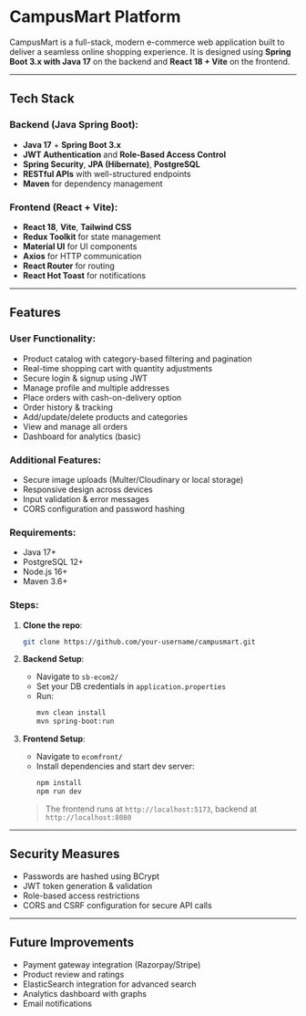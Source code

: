 #  CampusMart Platform

CampusMart is a full-stack, modern e-commerce web application built to deliver a seamless online shopping experience. It is designed using **Spring Boot 3.x with Java 17** on the backend and **React 18 + Vite** on the frontend.

---

##  Tech Stack

### Backend (Java Spring Boot):
- **Java 17** + **Spring Boot 3.x**
- **JWT Authentication** and **Role-Based Access Control**
- **Spring Security**, **JPA (Hibernate)**, **PostgreSQL**
- **RESTful APIs** with well-structured endpoints
- **Maven** for dependency management

### Frontend (React + Vite):
- **React 18**, **Vite**, **Tailwind CSS**
- **Redux Toolkit** for state management
- **Material UI** for UI components
- **Axios** for HTTP communication
- **React Router** for routing
- **React Hot Toast** for notifications

---

##  Features

###  User Functionality:
- Product catalog with category-based filtering and pagination
- Real-time shopping cart with quantity adjustments
- Secure login & signup using JWT
- Manage profile and multiple addresses
- Place orders with cash-on-delivery option
- Order history & tracking
- Add/update/delete products and categories
- View and manage all orders
- Dashboard for analytics (basic)

###  Additional Features:
- Secure image uploads (Multer/Cloudinary or local storage)
- Responsive design across devices
- Input validation & error messages
- CORS configuration and password hashing


###  Requirements:
- Java 17+
- PostgreSQL 12+
- Node.js 16+
- Maven 3.6+

###  Steps:
1. **Clone the repo**:
    ```bash
    git clone https://github.com/your-username/campusmart.git
    ```

2. **Backend Setup**:
    - Navigate to `sb-ecom2/`
    - Set your DB credentials in `application.properties`
    - Run:
      ```bash
      mvn clean install
      mvn spring-boot:run
      ```

3. **Frontend Setup**:
    - Navigate to `ecomfront/`
    - Install dependencies and start dev server:
      ```bash
      npm install
      npm run dev
      ```

    > The frontend runs at `http://localhost:5173`, backend at `http://localhost:8080`

---

##  Security Measures

- Passwords are hashed using BCrypt
- JWT token generation & validation
- Role-based access restrictions
- CORS and CSRF configuration for secure API calls

---

##  Future Improvements

- Payment gateway integration (Razorpay/Stripe)
- Product review and ratings
- ElasticSearch integration for advanced search
- Analytics dashboard with graphs
- Email notifications
